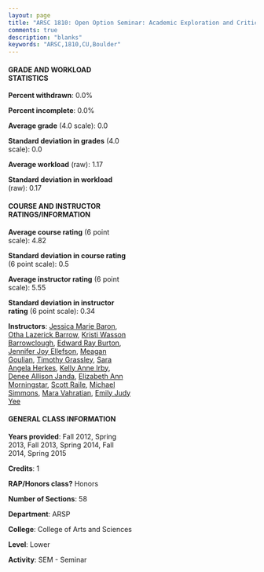 ```yaml
---
layout: page
title: "ARSC 1810: Open Option Seminar: Academic Exploration and Critical Decision Making Statistics"
comments: true
description: "blanks"
keywords: "ARSC,1810,CU,Boulder"
---
```

<head>
<script src="https://ajax.googleapis.com/ajax/libs/jquery/2.1.3/jquery.min.js"></script>
<script src="https://dl.dropboxusercontent.com/s/pc42nxpaw1ea4o9/highcharts.js?dl=0"></script>
<!-- <script src="../assets/js/highcharts.js"></script> -->
<style type="text/css">@font-face {
	font-family: "Bebas Neue";
	src: url(https://www.filehosting.org/file/details/544349/BebasNeue Regular.otf) format("opentype");
	}
	h1.Bebas { 
		font-family: "Bebas Neue", Verdana, Tahoma;
	}
</style>
</head>
<body>
	<div id="container" style="float: right; width: 45%; height: 88%; margin-left: 2.5%; margin-right: 2.5%;"></div>
	<script language="JavaScript">
		$(document).ready(function() {
		var chart = {type: 'column'};
		var title = {text: 'Grade Distribution'};
		var xAxis = {categories: ['A','B','C','D','F'],crosshair: true};
		var yAxis = {min: 0,title: {text: 'Percentage'}};
		var tooltip = {headerFormat: '<center><b><span style="font-size:20px">{point.key}</span></b></center>',
		               pointFormat: '<td style="padding:0"><b>{point.y:.1f}%</b></td>',
		               footerFormat: '</table>',shared: true,useHTML: true};
		var plotOptions = {column: {pointPadding: 0.0,borderWidth: 0}};  
		var credits = {enabled: false};var series= [{name: 'Percent',data: [0.0,0.0,0.0,0.0,0.0,]}];
		var json = {};
		json.chart = chart;
		json.title = title;
		json.tooltip = tooltip;
		json.xAxis = xAxis;
		json.yAxis = yAxis;  
		json.series = series;
		json.plotOptions = plotOptions;  
		json.credits = credits;
		$('#container').highcharts(json);
	});
	</script>
</body>
			   
#### GRADE AND WORKLOAD STATISTICS

**Percent withdrawn**: 0.0%

**Percent incomplete**: 0.0%

**Average grade** (4.0 scale): 0.0

**Standard deviation in grades** (4.0 scale): 0.0

**Average workload** (raw): 1.17

**Standard deviation in workload** (raw): 0.17

#### COURSE AND INSTRUCTOR RATINGS/INFORMATION

**Average course rating** (6 point scale): 4.82

**Standard deviation in course rating** (6 point scale): 0.5

**Average instructor rating** (6 point scale): 5.55

**Standard deviation in instructor rating** (6 point scale): 0.34

**Instructors**: <a href='../../instructors/Jessica_Marie_Baron'>Jessica Marie Baron</a>, <a href='../../instructors/Otha_Lazerick_Barrow'>Otha Lazerick Barrow</a>, <a href='../../instructors/Kristi_Wasson_Barrowclough'>Kristi Wasson Barrowclough</a>, <a href='../../instructors/Edward_Ray_Burton'>Edward Ray Burton</a>, <a href='../../instructors/Jennifer_Joy_Ellefson'>Jennifer Joy Ellefson</a>, <a href='../../instructors/Meagan_Goulian'>Meagan Goulian</a>, <a href='../../instructors/Timothy_Grassley'>Timothy Grassley</a>, <a href='../../instructors/Sara_Angela_Herkes'>Sara Angela Herkes</a>, <a href='../../instructors/Kelly_Anne_Irby'>Kelly Anne Irby</a>, <a href='../../instructors/Denee_Allison_Janda'>Denee Allison Janda</a>, <a href='../../instructors/Elizabeth_Ann_Morningstar'>Elizabeth Ann Morningstar</a>, <a href='../../instructors/Scott_Raile'>Scott Raile</a>, <a href='../../instructors/Michael_Simmons'>Michael Simmons</a>, <a href='../../instructors/Mara_Vahratian'>Mara Vahratian</a>, <a href='../../instructors/Emily_Judy_Yee'>Emily Judy Yee</a>

#### GENERAL CLASS INFORMATION

**Years provided**: Fall 2012, Spring 2013, Fall 2013, Spring 2014, Fall 2014, Spring 2015

**Credits**: 1

**RAP/Honors class?** Honors

**Number of Sections**: 58

**Department**: ARSP

**College**: College of Arts and Sciences

**Level**: Lower

**Activity**: SEM - Seminar
